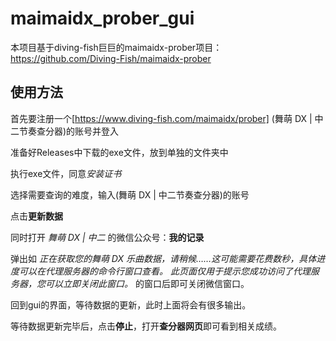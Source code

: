 # maimaidx_prober_gui
本项目基于diving-fish巨巨的maimaidx-prober项目：https://github.com/Diving-Fish/maimaidx-prober
## 使用方法
首先要注册一个[https://www.diving-fish.com/maimaidx/prober] (舞萌 DX | 中二节奏查分器)的账号并登入

准备好Releases中下载的exe文件，放到单独的文件夹中

执行exe文件，同意*安装证书*

选择需要查询的难度，输入(舞萌 DX | 中二节奏查分器)的账号

点击**更新数据**

同时打开 *舞萌 DX | 中二* 的微信公众号：**我的记录**

弹出如
*正在获取您的舞萌 DX 乐曲数据，请稍候……这可能需要花费数秒，具体进度可以在代理服务器的命令行窗口查看。
此页面仅用于提示您成功访问了代理服务器，您可以立即关闭此窗口。* 的窗口后即可关闭微信窗口。

回到gui的界面，等待数据的更新，此时上面将会有很多输出。

等待数据更新完毕后，点击**停止**，打开**查分器网页**即可看到相关成绩。

